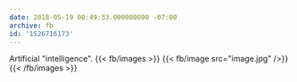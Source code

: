 ```yaml
---
date: 2018-05-19 00:49:33.000000000 -07:00
archive: fb
id: '1526716173'
---
```


Artificial "intelligence".
{{< fb/images >}}
{{< fb/image src="image.jpg" />}}
{{< /fb/images >}}
